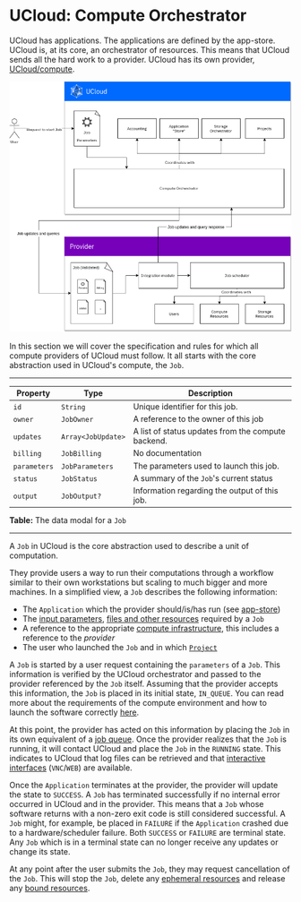 # UCloud: Compute Orchestrator

UCloud has applications. The applications are defined by the app-store. UCloud is, at its core, an orchestrator of
resources. This means that UCloud sends all the hard work to a provider. UCloud has its own
provider, [UCloud/compute](/backend/app-kubernetes-service/README.md).

![](/backend/app-orchestrator-service/wiki/overview.png)

In this section we will cover the specification and rules for which all compute providers of UCloud must follow. It all
starts with the core abstraction used in UCloud's compute, the `Job`.

---
<!-- typedoc:dk.sdu.cloud.app.orchestrator.api.Job:includeOwnDoc=false:includeProps=true-->
<!--<editor-fold desc="Generated documentation">-->
| Property | Type | Description |
|----------|------|-------------|
| `id` | `String` | Unique identifier for this job. |
| `owner` | `JobOwner` | A reference to the owner of this job |
| `updates` | `Array<JobUpdate>` | A list of status updates from the compute backend. |
| `billing` | `JobBilling` | No documentation |
| `parameters` | `JobParameters` | The parameters used to launch this job. |
| `status` | `JobStatus` | A summary of the `Job`'s current status |
| `output` | `JobOutput?` | Information regarding the output of this job. |


<!--</editor-fold>-->
<!-- /typedoc:dk.sdu.cloud.app.orchestrator.api.Job -->

__Table:__ The data modal for a `Job`

---

<!-- typedoc:dk.sdu.cloud.app.orchestrator.api.Job-->
<!--<editor-fold desc="Generated documentation">-->
A `Job` in UCloud is the core abstraction used to describe a unit of computation.


They provide users a way to run their computations through a workflow similar to their own workstations but scaling to
much bigger and more machines. In a simplified view, a `Job` describes the following information:

- The `Application` which the provider should/is/has run (see [app-store](/backend/app-store-service/README.md))
- The [input parameters](/backend/app-orchestrator-service/wiki/parameters.md),
  [files and other resources](/backend/app-orchestrator-service/wiki/resources.md) required by a `Job`
- A reference to the appropriate [compute infrastructure](/backend/app-orchestrator-service/wiki/products.md), this
  includes a reference to the _provider_
- The user who launched the `Job` and in which [`Project`](/backend/project-service/README.md)

A `Job` is started by a user request containing the `parameters` of a `Job`. This information is verified by the UCloud
orchestrator and passed to the provider referenced by the `Job` itself. Assuming that the provider accepts this
information, the `Job` is placed in its initial state, `IN_QUEUE`. You can read more about the requirements of the
compute environment and how to launch the software
correctly [here](/backend/app-orchestrator-service/wiki/job_launch.md).

At this point, the provider has acted on this information by placing the `Job` in its own equivalent of
a [job queue](/backend/app-orchestrator-service/wiki/provider.md#job-scheduler). Once the provider realizes that
the `Job`
is running, it will contact UCloud and place the `Job` in the `RUNNING` state. This indicates to UCloud that log files
can be retrieved and that [interactive interfaces](/backend/app-orchestrator-service/wiki/interactive.md) (`VNC`/`WEB`)
are available.

Once the `Application` terminates at the provider, the provider will update the state to `SUCCESS`. A `Job` has
terminated successfully if no internal error occurred in UCloud and in the provider. This means that a `Job` whose
software returns with a non-zero exit code is still considered successful. A `Job` might, for example, be placed
in `FAILURE` if the `Application` crashed due to a hardware/scheduler failure. Both `SUCCESS` or `FAILURE` are terminal
state. Any `Job` which is in a terminal state can no longer receive any updates or change its state.

At any point after the user submits the `Job`, they may request cancellation of the `Job`. This will stop the `Job`,
delete any [ephemeral resources](/backend/app-orchestrator-service/wiki/job_launch.md#ephemeral-resources) and release
any [bound resources](/backend/app-orchestrator-service/wiki/parameters.md#resources).


<!--</editor-fold>-->
<!-- /typedoc:dk.sdu.cloud.app.orchestrator.api.Job -->
